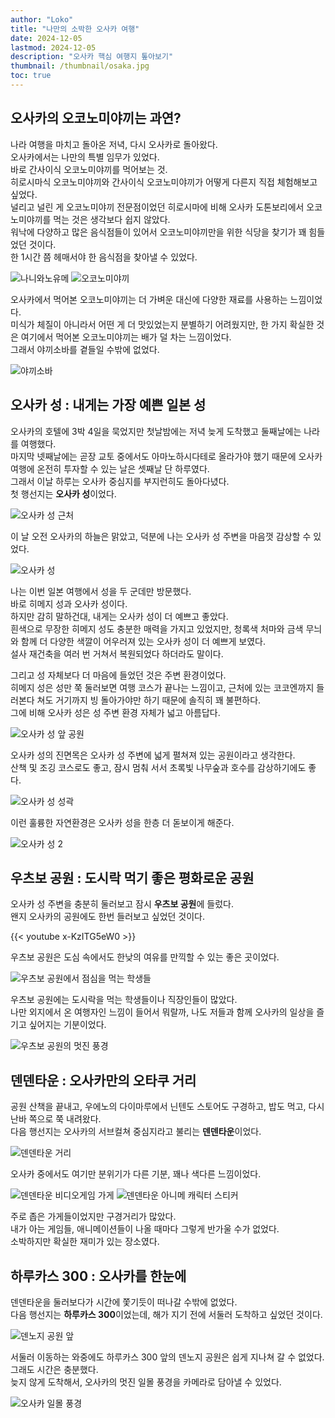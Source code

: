 ```yaml
---
author: "Loko"
title: "나만의 소박한 오사카 여행"
date: 2024-12-05
lastmod: 2024-12-05
description: "오사카 핵심 여행지 톺아보기"
thumbnail: /thumbnail/osaka.jpg
toc: true
---
```


## 오사카의 오코노미야끼는 과연?

나라 여행을 마치고 돌아온 저녁, 다시 오사카로 돌아왔다.  
오사카에서는 나만의 특별 임무가 있었다.  
바로 간사이식 오코노미야끼를 먹어보는 것.  
히로시마식 오코노미야끼와 간사이식 오코노미야끼가 어떻게 다른지 직접 체험해보고 싶었다.  
널리고 널린 게 오코노미야끼 전문점이었던 히로시마에 비해 오사카 도톤보리에서 오코노미야끼를 먹는 것은 생각보다 쉽지 않았다.  
워낙에 다양하고 많은 음식점들이 있어서 오코노미야끼만을 위한 식당을 찾기가 꽤 힘들었던 것이다.  
한 1시간 쯤 헤매서야 한 음식점을 찾아낼 수 있었다.

<img class="hover-zoom" src="/jr-travel/osaka-1.jpg" alt="나니와노유메">

<img class="hover-zoom" src="/jr-travel/osaka-2.jpg" alt="오코노미야끼">

오사카에서 먹어본 오코노미야끼는 더 가벼운 대신에 다양한 재료를 사용하는 느낌이었다.  
미식가 체질이 아니라서 어떤 게 더 맛있었는지 분별하기 어려웠지만, 한 가지 확실한 것은 여기에서 먹어본 오코노미야끼는 배가 덜 차는 느낌이었다.  
그래서 야끼소바를 곁들일 수밖에 없었다.

<img class="hover-zoom" src="/jr-travel/osaka-3.jpg" alt="야끼소바">

## 오사카 성 : 내게는 가장 예쁜 일본 성

오사카의 호텔에 3박 4일을 묵었지만 첫날밤에는 저녁 늦게 도착했고 둘째날에는 나라를 여행했다.  
마지막 넷째날에는 곧장 교토 중에서도 아마노하시다테로 올라가야 했기 때문에 오사카 여행에 온전히 투자할 수 있는 날은 셋째날 단 하루였다.  
그래서 이날 하루는 오사카 중심지를 부지런히도 돌아다녔다.  
첫 행선지는 **오사카 성**이었다.

<img class="hover-zoom" src="/jr-travel/osaka-4.jpg" alt="오사카 성 근처">

이 날 오전 오사카의 하늘은 맑았고, 덕분에 나는 오사카 성 주변을 마음껏 감상할 수 있었다.

<img class="hover-zoom" src="/jr-travel/osaka-5.jpg" alt="오사카 성">

나는 이번 일본 여행에서 성을 두 군데만 방문했다.  
바로 히메지 성과 오사카 성이다.  
하지만 감히 말하건대, 내게는 오사카 성이 더 예쁘고 좋았다.  
흰색으로 무장한 히메지 성도 충분한 매력을 가지고 있었지만, 청록색 처마와 금색 무늬와 함께 더 다양한 색깔이 어우러져 있는 오사카 성이 더 예쁘게 보였다.  
설사 재건축을 여러 번 거쳐서 복원되었다 하더라도 말이다.  

그리고 성 자체보다 더 마음에 들었던 것은 주변 환경이었다.  
히메지 성은 성만 쭉 둘러보면 여행 코스가 끝나는 느낌이고, 근처에 있는 코코엔까지 들러본다 쳐도 거기까지 빙 돌아가야만 하기 때문에 솔직히 꽤 불편하다.  
그에 비해 오사카 성은 성 주변 환경 자체가 넓고 아름답다.

<img class="hover-zoom" src="/jr-travel/osaka-6.jpg" alt="오사카 성 앞 공원">

오사카 성의 진면목은 오사카 성 주변에 넓게 펼쳐져 있는 공원이라고 생각한다.  
산책 및 조깅 코스로도 좋고, 잠시 멈춰 서서 초록빛 나무숲과 호수를 감상하기에도 좋다.

<img class="hover-zoom" src="/jr-travel/osaka-7.jpg" alt="오사카 성 성곽">

이런 훌륭한 자연환경은 오사카 성을 한층 더 돋보이게 해준다.

<img class="hover-zoom" src="/jr-travel/osaka-8.jpg" alt="오사카 성 2">

## 우츠보 공원 : 도시락 먹기 좋은 평화로운 공원

오사카 성 주변을 충분히 둘러보고 잠시 **우츠보 공원**에 들렀다.  
왠지 오사카의 공원에도 한번 들러보고 싶었던 것이다.

{{< youtube x-KzITG5eW0 >}}

우츠보 공원은 도심 속에서도 한낮의 여유를 만끽할 수 있는 좋은 곳이었다.

<img class="hover-zoom" src="/jr-travel/osaka-9.jpg" alt="우츠보 공원에서 점심을 먹는 학생들">

우츠보 공원에는 도시락을 먹는 학생들이나 직장인들이 많았다.  
나만 외지에서 온 여행자인 느낌이 들어서 뭐랄까, 나도 저들과 함께 오사카의 일상을 즐기고 싶어지는 기분이었다.

<img class="hover-zoom" src="/jr-travel/osaka-10.jpg" alt="우츠보 공원의 멋진 풍경">

## 덴덴타운 : 오사카만의 오타쿠 거리

공원 산책을 끝내고, 우에노의 다이마루에서 닌텐도 스토어도 구경하고, 밥도 먹고, 다시 난바 쪽으로 쭉 내려왔다.  
다음 행선지는 오사카의 서브컬쳐 중심지라고 불리는 **덴덴타운**이었다.

<img class="hover-zoom" src="/jr-travel/osaka-11.jpg" alt="덴덴타운 거리">

오사카 중에서도 여기만 분위기가 다른 기분, 꽤나 색다른 느낌이었다.

<img class="hover-zoom" src="/jr-travel/osaka-12.jpg" alt="덴덴타운 비디오게임 가게">

<img class="hover-zoom" src="/jr-travel/osaka-13.jpg" alt="덴덴타운 아니메 캐릭터 스티커">

주로 좁은 가게들이었지만 구경거리가 많았다.  
내가 아는 게임들, 애니메이션들이 나올 때마다 그렇게 반가울 수가 없었다.  
소박하지만 확실한 재미가 있는 장소였다.

## 하루카스 300 : 오사카를 한눈에

덴덴타운을 둘러보다가 시간에 쫓기듯이 떠나갈 수밖에 없었다.  
다음 행선지는 **하루카스 300**이었는데, 해가 지기 전에 서둘러 도착하고 싶었던 것이다.

<img class="hover-zoom" src="/jr-travel/osaka-14.jpg" alt="덴노지 공원 앞">

서둘러 이동하는 와중에도 하루카스 300 앞의 덴노지 공원은 쉽게 지나쳐 갈 수 없었다.  
그래도 시간은 충분했다.  
늦지 않게 도착해서, 오사카의 멋진 일몰 풍경을 카메라로 담아낼 수 있었다.

<img class="hover-zoom" src="/jr-travel/osaka-15.jpg" alt="오사카 일몰 풍경">
